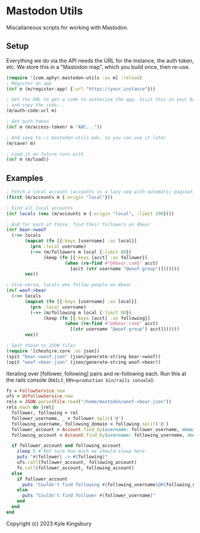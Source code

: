 # Mastodon Utils

Miscallaneous scripts for working with Mastodon.

## Setup

Everything we do via the API needs the URL for the instance, the auth token,
etc. We store this in a "Mastodon map", which you build once, then re-use.

```clj
(require '[com.aphyr.mastodon-utils :as m] :reload)
; Register an app
(def m (m/register-app! {:url "https://your.instance"}))

; Get the URL to get a code to authorize the app. Visit this in your browser
; and copy the code...
(m/auth-code-url m)

; Get auth token
(def m (m/access-token! m "ABC..."))

; And save to ~/.mastodon-utils.edn, so you can use it later
(m/save! m)

; Load it on future runs with
(def m (m/load))
```

## Examples

```clj
; Fetch a local account (accounts is a lazy seq with automatic pagination)
(first (m/accounts m {:origin "local"}))

; Find all local accounts
(def locals (vec (m/accounts m {:origin "local", :limit 200})))

; And for each of those, find their followers on 4bear
(def bear->woof
  (->> locals
       (mapcat (fn [{:keys [username] :as local}]
         (prn :local username)
         (->> (m/followers m local {:limit 80})
              (keep (fn [{:keys [acct] :as follower}]
                      (when (re-find #"@4bear.com$" acct)
                        [acct (str username "@woof.group")]))))))
       vec))

; Vice-versa, locals who follow people on 4bear
(def woof->bear
  (->> locals
       (mapcat (fn [{:keys [username] :as local}]
         (prn :local username)
         (->> (m/following m local {:limit 80})
              (keep (fn [{:keys [acct] :as following}]
                      (when (re-find #"@4bear.com$" acct)
                        [(str username "@woof.group") acct]))))))
       vec))

; Spit those to JSON files
(require '[cheshire.core :as json])
(spit "bear->woof.json" (json/generate-string bear->woof))
(spit "woof->bear.json" (json/generate-string woof->bear))
```


Iterating over [follower, following] pairs and re-following each. Run this at
the rails console (`RAILS_ENV=production bin/rails console`):

```rb
fs = FollowService.new
ufs = UnfollowService.new
rels = JSON.parse(File.read("/home/mastodon/woof->bear.json"))
rels.each do |rel|
  follower, following = rel
  follower_username, _ = follower.split('@')
  following_username, following_domain = following.split('@')
  follower_account = Account.find_by(username: follower_username, domain: nil)
  following_account = Account.find_by(username: following_username, domain: following_domain)

  if follower_account and following_account
    sleep 5 # Not sure how much we should sleep here
    puts "#{follower} -> #{following}"
    ufs.call(follower_account, following_account)
    fs.call(follower_account, following_account)
  else
    if follower_account
      puts "Couldn't find following #{following_username}@#{following_domain}"
    else
      puts "Couldn't find follower #{follower_username}"
    end
  end
end
```

Copyright (c) 2023 Kyle Kingsbury
